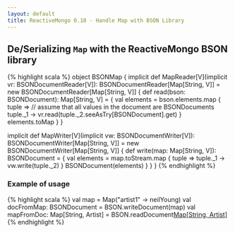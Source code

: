 ```yaml
---
layout: default
title: ReactiveMongo 0.10 - Handle Map with BSON Library
---
```


## De/Serializing `Map` with the ReactiveMongo BSON library

{% highlight scala %}
object BSONMap {
  implicit def MapReader[V](implicit vr: BSONDocumentReader[V]): BSONDocumentReader[Map[String, V]] = new BSONDocumentReader[Map[String, V]] {
    def read(bson: BSONDocument): Map[String, V] = {
      val elements = bson.elements.map { tuple =>
        // assume that all values in the document are BSONDocuments
        tuple._1 -> vr.read(tuple._2.seeAsTry[BSONDocument].get)
      }
      elements.toMap
    }
  }

  implicit def MapWriter[V](implicit vw: BSONDocumentWriter[V]): BSONDocumentWriter[Map[String, V]] = new BSONDocumentWriter[Map[String, V]] {
    def write(map: Map[String, V]): BSONDocument = {
      val elements = map.toStream.map { tuple =>
        tuple._1 -> vw.write(tuple._2)
      }
      BSONDocument(elements)
    }
  }
}
{% endhighlight %}

### Example of usage

{% highlight scala %}
val map = Map("artist1" -> neilYoung)
val docFromMap: BSONDocument = BSON.writeDocument(map)
val mapFromDoc: Map[String, Artist] = BSON.readDocument[Map[String, Artist]](docFromMap)
{% endhighlight %}
